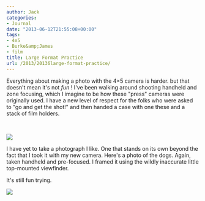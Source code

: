 ```yaml
---
author: Jack
categories:
- Journal
date: "2013-06-12T21:55:08+00:00"
tags:
- 4x5
- Burke&amp;James
- film
title: Large Format Practice
url: /2013/20136large-format-practice/
---
```


Everything about making a photo with the 4&#215;5 camera is harder. but that doesn't mean it's not _fun_&nbsp;! I've been walking around shooting handheld and zone focusing, which I imagine to be how these "press" cameras were originally used. I have a new level of respect for the folks who were asked to "go and get the shot!" and then handed a case with one these and a stack of film holders.

&nbsp;


![][1] 

I have yet to take a photograph I like. One that stands on its own beyond the fact that I took it with my new camera. Here's a photo of the dogs. Again, taken handheld and pre-focused. I framed it using the wildly inaccurate little top-mounted viewfinder. &nbsp;

It's still fun trying.<span style="letter-spacing: normal; ">&nbsp;</span>

![][2]

 [1]: /img/2013/06/2013-Roll-016_29.jpg
 [2]: /img/2013/06/2013-LF003-Print.jpg
